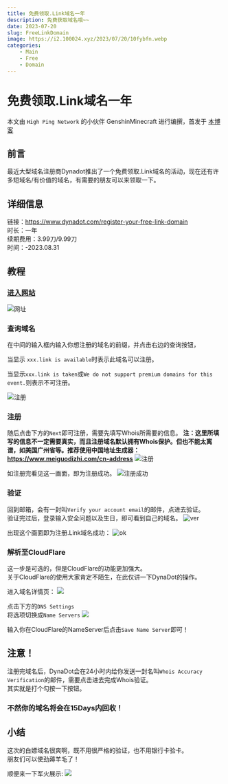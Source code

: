 ```yaml
---
title: 免费领取.Link域名一年
description: 免费获取域名哦~~
date: 2023-07-20
slug: FreeLinkDomain
image: https://i2.100024.xyz/2023/07/20/10fybfn.webp
categories:
    - Main
    - Free
    - Domain
---
```

# 免费领取.Link域名一年

本文由 `High Ping Network` 的小伙伴 GenshinMinecraft 进行编撰，首发于 [本博客](https://blog.highp.ing)

## 前言
最近大型域名注册商Dynadot推出了一个免费领取.Link域名的活动，现在还有许多短域名/有价值的域名，有需要的朋友可以来领取一下。

## 详细信息
链接：<https://www.dynadot.com/register-your-free-link-domain> \
时长：一年 \
续期费用：3.99刀/9.99刀 \
时间：-2023.08.31

## 教程
### [进入网站](https://www.dynadot.com/register-your-free-link-domain) 
![网址](https://i2.100024.xyz/2023/07/20/10fybfn.webp)

### 查询域名
在中间的输入框内输入你想注册的域名的前缀，并点击右边的查询按钮，

当显示
`xxx.link is available`时表示此域名可以注册。

当显示`xxx.link is taken`或`We do not support premium domains for this event.`则表示不可注册。

![注册](https://i2.100024.xyz/2023/07/20/10k19qa.webp)

### 注册
随后点击下方的`Next`即可注册，需要先填写Whois所需要的信息。
**注：这里所填写的信息不一定需要真实，而且注册域名默认拥有Whois保护。但也不能太离谱，如美国广州省等。推荐使用中国地址生成器：<https://www.meiguodizhi.com/cn-address>**
![注册](https://i2.100024.xyz/2023/07/20/10p7dv2.webp)

如注册完看见这一画面，即为注册成功。
![注册成功](https://i2.100024.xyz/2023/07/20/10umv5s.webp)

### 验证
回到邮箱，会有一封叫`Verify your account email`的邮件，点进去验证。\
验证完过后，登录输入安全问题以及生日，即可看到自己的域名。
![ver](https://i2.100024.xyz/2023/07/21/iqbdao.webp)

出现这个画面即为注册.Link域名成功：
![ok](https://i2.100024.xyz/2023/07/21/irh8ju.webp)

### 解析至CloudFlare
这一步是可选的，但是CloudFlare的功能更加强大。\
关于CloudFlare的使用大家肯定不陌生，在此仅讲一下DynaDot的操作。

进入域名详情页：
![](https://i2.100024.xyz/2023/07/21/itrq36.webp)

点击下方的`DNS Settings`\
将选项切换成`Name Servers`
![](https://i2.100024.xyz/2023/07/21/iuz8z1.webp)

输入你在CloudFlare的NameServer后点击`Save Name Server`即可！

## 注意！
注册完域名后，DynaDot会在24小时内给你发送一封名叫`Whois Accuracy Verification`的邮件，需要点击进去完成Whois验证。\
其实就是打个勾按一下按钮。
### 不然你的域名将会在15Days内回收！ ###

## 小结
这次的白嫖域名很爽啊，既不用很严格的验证，也不用银行卡验卡。\
朋友们可以使劲薅羊毛了！

顺便来一下军火展示:
![](https://i2.100024.xyz/2023/07/21/iyloee.webp)